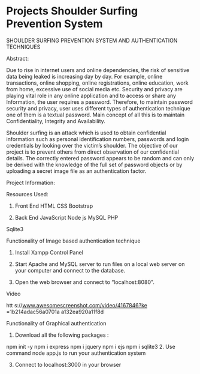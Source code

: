 # Projects Shoulder Surfing Prevention System
SHOULDER SURFING PREVENTION SYSTEM AND AUTHENTICATION TECHNIQUES



Abstract:

Due to rise in internet users and online dependencies, the risk of sensitive
data being leaked is increasing day by day. For example, online transactions, online shopping, online registrations, online education, work from home, excessive use of social media etc. Security and privacy are playing vital role in any online application and to access or share any Information, the user requires a password. Therefore, to maintain password security and privacy, user uses different types of authentication technique one of them is a textual password. Main concept of all this is to maintain Confidentiality, Integrity and Availability.

Shoulder surfing is an attack which is used to obtain confidential information such as personal identification numbers, passwords and login credentials by looking over the victim’s shoulder. The objective of our project is to prevent others from direct observation of our confidential details. The correctly entered password appears to be random and can only be derived with the knowledge of the full set of password objects or by uploading a secret image file as an authentication factor.


Project Information:

Resources Used:

1.	Front End
HTML
CSS
Bootstrap

2.	Back End
JavaScript Node js MySQL PHP
 


Sqlite3


Functionality of Image based authentication technique

1.	Install Xampp Control Panel

2.	Start Apache and MySQL server to run files on a local web server on your computer and connect to the database.

3.	Open the web browser and connect to “localhost:8080".


Video

htt s://www.awesomescreenshot.com/video/4167846?ke =1b214adac56a0701a a132ea920a11f8d


Functionality of Graphical authentication

1.	Download all the following packages :

npm init -y npm i express npm i jquery npm i ejs npm i sqlite3
2.	Use command node app.js to run your authentication system

3.	Connect to localhost:3000 in your browser
